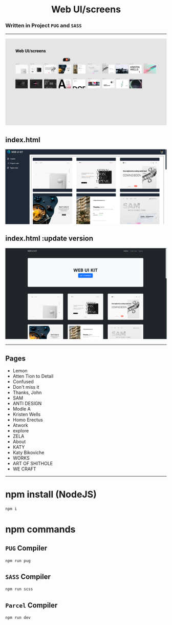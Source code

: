 <h1 align="center">Web UI/screens</h1>

### Written in Project `PUG` and `SASS`

---

<img src="./.github/banner.png">

## index.html
<img src="./.github/main.png">

## index.html :update version
<img src="./.github/main-2.png">

---

## Pages 

- Lemon
- Atten Tion to Detail
- Confused
- Don't miss it
- Thanks, John
- SAM
- ANTI DESIGN
- Modle A
- Kristen Wells
- Homo Erectus
- Atwork
- explore
- ZELA
- About
- KATY
- Katy Bikoviche
- WORKS
- ART OF SHITHOLE
- WE CRAFT

---

# npm install (NodeJS) 
```bash
npm i
```

# npm commands

## `PUG` Compiler
```bash
npm run pug
```

## `SASS` Compiler
```bash
npm run scss
```

## `Parcel` Compiler
```bash
npm run dev 
```